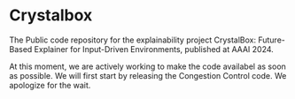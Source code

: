 # Crystalbox
The Public code repository for the explainability project CrystalBox: Future-Based Explainer for Input-Driven Environments, published at AAAI 2024.

At this moment, we are actively working to make the code availabel as soon as possible. We will first start by releasing the Congestion Control code. We apologize for the wait. 
